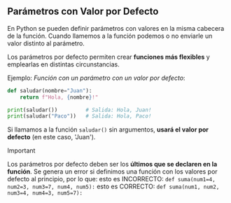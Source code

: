 ## Parámetros con Valor por Defecto

En Python se pueden definir parámetros con valores en la misma cabecera de la función. Cuando llamemos a la función podemos o no enviarle un valor distinto al parámetro.

Los parámetros por defecto permiten crear **funciones más flexibles** y emplearlas en distintas circunstancias.

Ejemplo: *Función con un parámetro con un valor por defecto*:
```python
def saludar(nombre="Juan"):
    return f"Hola, {nombre}!"

print(saludar())         # Salida: Hola, Juan!
print(saludar("Paco"))   # Salida: Hola, Paco!
```

Si llamamos a la función `saludar()` sin argumentos, **usará el valor por defecto** (en este caso, 'Juan').

> [!IMPORTANT]  
> Los parámetros por defecto deben ser los **últimos que se declaren en la función**. Se genera un error si definimos una función con los valores por defecto al principio, por lo que:
> esto es INCORRECTO:
> `def suma(num1=4, num2=3, num3=7, num4, num5):`
> esto es CORRECTO:
> `def suma(num1, num2, num3=4, num4=3, num5=7):`